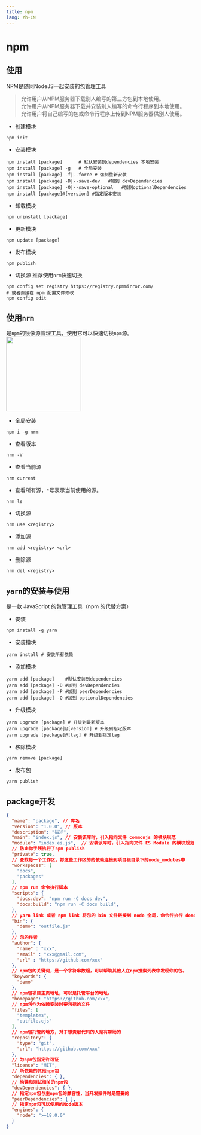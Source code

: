 ```yaml
---
title: npm
lang: zh-CN
---
```


# npm
## 使用
NPM是随同NodeJS一起安装的包管理工具
> 允许用户从NPM服务器下载别人编写的第三方包到本地使用。
<br>允许用户从NPM服务器下载并安装别人编写的命令行程序到本地使用。
<br>允许用户将自己编写的包或命令行程序上传到NPM服务器供别人使用。

* 创建模块
```code
npm init
```
* 安装模块
```code
npm install [package]      # 默认安装到dependencies 本地安装
npm install [package] -g   # 全局安装
npm install [package] -f|--force # 强制重新安装
npm install [package] -D|--save-dev   #加到 devDependencies
npm install [package] -O|--save-optional   #加到optionalDependencies
npm install [package]@[version] #指定版本安装
```
* 卸载模块
```code
npm uninstall [package]
```
* 更新模块
```code
npm update [package]
```
* 发布模块
```code
npm publish
```
* 切换源 推荐使用`nrm`快速切换
```code
npm config set registry https://registry.npmmirror.com/
# 或者直接在 npm 配置文件修改
npm config edit
```

## 使用`nrm`
是`npm`的镜像源管理工具，使用它可以快速切换`npm`源。
<ElRow>
  <img src="/images/tutorial/npm/nrm.jpg" style="height: 200px;"/>
</ElRow>

* 全局安装
```code
npm i -g nrm
```
* 查看版本
```code
nrm -V
```
* 查看当前源
```code
nrm current
```
* 查看所有源，`*`号表示当前使用的源。
```code
nrm ls
```
* 切换源
```code
nrm use <registry>
```
* 添加源
```code
nrm add <registry> <url>
```
* 删除源
```code
nrm del <registry>
```
## `yarn`的安装与使用
是一款 JavaScript 的包管理工具（npm 的代替方案）
* 安装
```code
npm install -g yarn
```
* 安装模块
```code
yarn install # 安装所有依赖
```
* 添加模块
```code
yarn add [package]    #默认安装到dependencies
yarn add [package] -D #加到 devDependencies
yarn add [package] -P #加到 peerDependencies
yarn add [package] -O #加到 optionalDependencies
```
* 升级模块
```code
yarn upgrade [package] # 升级到最新版本
yarn upgrade [package]@[version] # 升级到指定版本
yarn upgrade [package]@[tag] # 升级到指定tag
```
* 移除模块
```code
yarn remove [package]
```
* 发布包
```code
yarn publish
```

## package开发
```json
{
  "name": "package", // 库名
  "version": "1.0.0", // 版本
  "description": "描述",
  "main": "index.js", // 安装该库时，引入指向文件 commonjs 的模块规范
  "module": "index.es.js",  // 安装该库时，引入指向文件 ES Module 的模块规范
  // 防止你手残执行了npm publish
  "private": true,
  // 查找每一个工作区，将这些工作区的的依赖连接到项目根目录下的node_modules中
  "workspaces": [
    "docs",
    "packages"
  ],
  // npm run 命令执行脚本
  "scripts": {
    "docs:dev": "npm run -C docs dev",
    "docs:build": "npm run -C docs build",
  },
  // yarn link 或者 npm link 将包的 bin 文件链接到 node 全局，命令行执行 demo
  "bin": {
    "demo": "outfile.js"
  },
  // 包的作者
  "author": {
    "name" : "xxx",
    "email" : "xxx@gmail.com",
    "url" : "https://github.com/xxx"
  },
  // npm包的关键词，是一个字符串数组，可以帮助其他人在npm搜索列表中发现你的包。
  "keywords": {
    "demo"
  },
  // npm包项目主页地址，可以是托管平台的地址。
  "homepage": "https://github.com/xxx",
  // npm包作为依赖安装时要包括的文件
  "files": [
    "templates",
    "outfile.cjs"
  ],
  // npm包托管的地方，对于想贡献代码的人是有帮助的
  "repository": {
    "type": "git",
    "url": "https://github.com/xxx"
  },
  // 为npm包指定许可证
  "license": "MIT",
  // 所依赖的其他npm包
  "dependencies": { },
  // 构建和测试相关的npm包
  "devDependencies": { },
  // 指定npm包与主npm包的兼容性，当开发插件时是需要的
  "peerDependencies": { },
  // 指定npm包可以使用的Node版本
  "engines": {
    "node": ">=18.0.0"
  }
}
```
